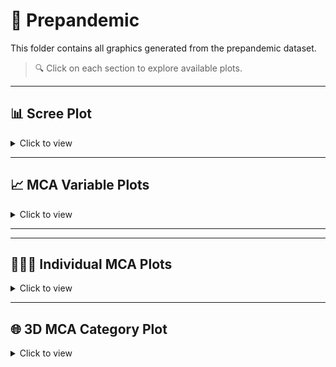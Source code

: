 # 📂 Prepandemic

This folder contains all graphics generated from the prepandemic dataset.

> 🔍 Click on each section to explore available plots.

---

## 📊 Scree Plot

<details>
<summary>Click to view</summary>

- [`Screeplot.prepandemic.pdf`](./Screeplot.prepandemic.pdf)

</details>

---

## 📈 MCA Variable Plots

<details>
<summary>Click to view</summary>

- [`variables.MCA.prepandemic.pdf`](./variables.MCA.prepandemic.pdf) – MCA biplot of variables (2D)  
- [`categories.MCA.prepandemic.pdf`](./categories.MCA.prepandemic.pdf) – MCA category plot  
- [`categories.MCA.prepandemic.quadrant.pdf`](./categories.MCA.prepandemic.quadrant.pdf) – MCA category plot with quadrant shading

</details>

---

---

## 🧑‍🤝‍🧑 Individual MCA Plots

<details>
<summary>Click to view</summary>

- [`Individuals.prepandemic.pdf`](./Individuals.prepandemic.pdf) – 2D MCA plot of individual records colored by type of violence  
- [🌐 `individuals_3D.html`](https://mariaanagonzalez.github.io/MCA.Violence.Colombia/prepandemic/individuals_3D.html) – Interactive 3D MCA of individuals (HTML via GitHub Pages)

</details>


---


## 🌐 3D MCA Category Plot

<details>
<summary>Click to view</summary>

- [`categories_3D.html`](https://mariaanagonzalez.github.io/MCA.Violence.Colombia/prepandemic/categories_3D.html) – Interactive 3D category plot with quadrants (HTML)

</details>
